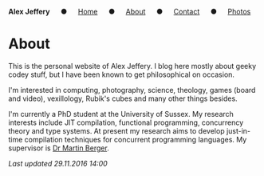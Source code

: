 **Alex Jeffery** &emsp; &#9679; &emsp; [Home](index.html) &emsp; &#9679; &emsp; [About](about.html) &emsp; &#9679; &emsp; [Contact](contact.html) &emsp; &#9679; &emsp; [Photos](photos.html)

# About

This is the personal website of Alex Jeffery. I blog here mostly about geeky codey stuff, but I have been known to get philosophical on occasion.

I'm interested in computing, photography, science, theology, games (board and video), vexillology, Rubik's cubes and many other things besides.

I'm currently a PhD student at the University of Sussex. My research interests include JIT compilation, functional programming, concurrency theory and type systems. At present my research aims to develop just-in-time compilation techniques for concurrent programming languages. My supervisor is [Dr Martin Berger](http://users.sussex.ac.uk/~mfb21/).

_Last updated 29.11.2016 14:00_
